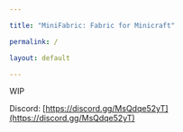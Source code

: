 ```yaml
---

title: "MiniFabric: Fabric for Minicraft"

permalink: /

layout: default

---
```


WIP

Discord: [https://discord.gg/MsQdqe52yT](https://discord.gg/MsQdqe52yT)
